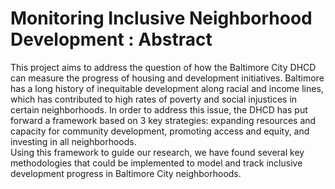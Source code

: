 # Monitoring Inclusive Neighborhood Development : Abstract

This project aims to address the question of how the Baltimore City DHCD can measure the progress of housing and development initiatives. Baltimore has a long history of inequitable development along racial and income lines, which has contributed to high rates of poverty and social injustices in certain neighborhoods. In order to address this issue, the DHCD has put forward a framework based on 3 key strategies: expanding resources and capacity for community development, promoting access and equity, and investing in all neighborhoods.  
Using this framework to guide our research, we have found several key methodologies that could be implemented to model and track inclusive development progress in Baltimore City neighborhoods. 
